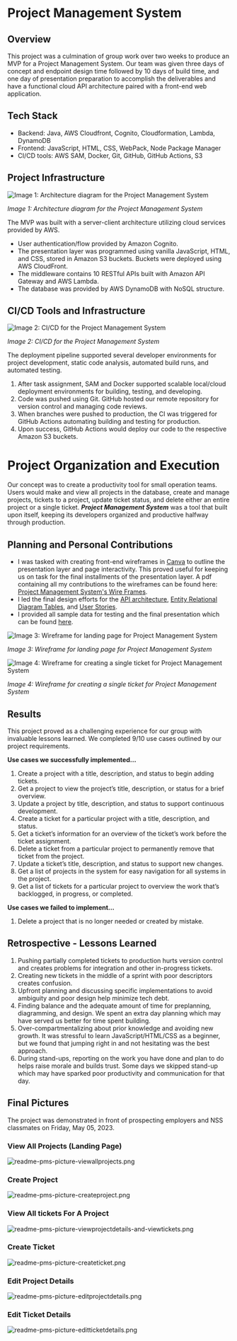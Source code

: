 # Project Management System

## Overview

This project was a culmination of group work over two weeks to produce an MVP for a Project Management System. Our team was given three days of concept and endpoint design time followed by 10 days of build time, and one day of presentation preparation to accomplish the deliverables and have a functional cloud API architecture paired with a front-end web application.

## Tech Stack

- Backend: Java, AWS Cloudfront, Cognito, Cloudformation, Lambda, DynamoDB
- Frontend: JavaScript, HTML, CSS, WebPack, Node Package Manager
- CI/CD tools: AWS SAM, Docker, Git, GitHub, GitHub Actions, S3

## Project **Infrastructure**

![*Image 1: Architecture diagram for the Project Management System*](resources/readme-images/readme-pms-project-infrastructure.png)

*Image 1: Architecture diagram for the Project Management System*

The MVP was built with a server-client architecture utilizing cloud services provided by AWS. 

- User authentication/flow provided by Amazon Cognito.
- The presentation layer was programmed using vanilla JavaScript, HTML, and CSS, stored in Amazon S3 buckets. Buckets were deployed using AWS CloudFront.
- The middleware contains 10 RESTful APIs built with Amazon API Gateway and AWS Lambda.
- The database was provided by AWS DynamoDB with NoSQL structure.

## CI/CD Tools and Infrastructure

![*Image 2: CI/CD for the Project Management System*](resources/readme-images/readme-pms-cicd-infrastructure.png)

*Image 2: CI/CD for the Project Management System*

The deployment pipeline supported several developer environments for project development, static code analysis, automated build runs, and automated testing.

1. After task assignment, SAM and Docker supported scalable local/cloud deployment environments for building, testing, and developing.
2. Code was pushed using Git. GitHub hosted our remote repository for version control and managing code reviews. 
3. When branches were pushed to production, the CI was triggered for GitHub Actions automating building and testing for production.
4. Upon success, GitHub Actions would deploy our code to the respective Amazon S3 buckets.

# **Project Organization and Execution**

Our concept was to create a productivity tool for small operation teams. Users would make and view all projects in the database, create and manage projects, tickets to a project, update ticket status, and delete either an entire project or a single ticket. ***Project Management System*** was a tool that built upon itself, keeping its developers organized and productive halfway through production.

## Planning and Personal Contributions

- I was tasked with creating front-end wireframes in [Canva](https://www.canva.com/) to outline the presentation layer and page interactivity. This proved useful for keeping us on task for the final installments of the presentation layer. A pdf containing all my contributions to the wireframes can be found here: [Project Management System's Wire Frames](https://drive.google.com/file/d/1WnZCehG-WkQJKHQcwqnskBvUF65jA_UB/view?usp=sharing).
- I led the final design efforts for the [API architecture](https://github.com/GabeGoesCoding/project-management-system/blob/main/resources/design-document.md#5-api), [Entity Relational Diagram Tables](https://github.com/GabeGoesCoding/project-management-system/blob/main/resources/design-document.md#6-tables), and [User Stories](https://github.com/GabeGoesCoding/project-management-system/blob/main/resources/design-document.md#2-use-cases).
- I provided all sample data for testing and the final presentation which can be found [here](https://github.com/GabeGoesCoding/project-management-system/blob/main/data/ticketdata.json).

![*Image 3: Wireframe for landing page for Project Management System*](resources/readme-images/readme-pms-wireframe-landingpage.png)

*Image 3: Wireframe for landing page for Project Management System*

![*Image 4: Wireframe for creating a single ticket for Project Management System*](resources/readme-images/readme-pms-wireframe-createtickets.png)

*Image 4: Wireframe for creating a single ticket for Project Management System*

## Results

This project proved as a challenging experience for our group with invaluable lessons learned. We completed 9/10 use cases outlined by our project requirements.

**Use cases we successfully implemented…**

1. Create a project with a title, description, and status to begin adding tickets.
2. Get a project to view the project’s title, description, or status for a brief overview.
3. Update a project by title, description, and status to support continuous development.
4. Create a ticket for a particular project with a title, description, and status.
5. Get a ticket’s information for an overview of the ticket’s work before the ticket assignment.
6. Delete a ticket from a particular project to permanently remove that ticket from the project.
7. Update a ticket’s title, description, and status to support new changes.
8. Get a list of projects in the system for easy navigation for all systems in the project.
9. Get a list of tickets for a particular project to overview the work that’s backlogged, in progress, or completed.

**Use cases we failed to implement…**

1. Delete a project that is no longer needed or created by mistake.

## Retrospective - Lessons Learned

1. Pushing partially completed tickets to production hurts version control and creates problems for integration and other in-progress tickets.
2. Creating new tickets in the middle of a sprint with poor descriptors creates confusion.
3. Upfront planning and discussing specific implementations to avoid ambiguity and poor design help minimize tech debt.
4. Finding balance and the adequate amount of time for preplanning, diagramming, and design. We spent an extra day planning which may have served us better for time spent building.
5. Over-compartmentalizing about prior knowledge and avoiding new growth. It was stressful to learn JavaScript/HTML/CSS as a beginner, but we found that jumping right in and not hesitating was the best approach.
6. During stand-ups, reporting on the work you have done and plan to do helps raise morale and builds trust. Some days we skipped stand-up which may have sparked poor productivity and communication for that day.

## Final Pictures

The project was demonstrated in front of prospecting employers and NSS classmates on Friday, May 05, 2023.

### View All Projects (Landing Page)

![readme-pms-picture-viewallprojects.png](resources/readme-images/readme-pms-picture-viewallprojects.png)

### Create Project

![readme-pms-picture-createproject.png](resources/readme-images/readme-pms-picture-createproject.png)

### View All tickets For A Project

![readme-pms-picture-viewprojectdetails-and-viewtickets.png](resources/readme-images/readme-pms-picture-viewprojectdetails-and-viewtickets.png)

### Create Ticket

![readme-pms-picture-createticket.png](resources/readme-images/readme-pms-picture-createticket.png)

### Edit Project Details

![readme-pms-picture-editprojectdetails.png](resources/readme-images/readme-pms-picture-editprojectdetails.png)

### Edit Ticket Details

![readme-pms-picture-editticketdetails.png](resources/readme-images/readme-pms-picture-editticketdetails.png)

